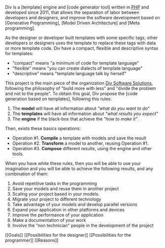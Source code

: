 Div is a [template] engine and [code generator tool] written in [PHP](http://php.net/) and developed since 2011, that allows the separation of labor between developers and designers, and improve the software development based on [Generative Programming], [Model Driven Architecture] and [Meta programming].

As the designer or developer built templates with some specific tags, other developers or designers uses the template to replace these tags with data or more template code. Div have a compact, flexible and descriptive syntax for templates:

- "compact" means "a minimum of code for template language"
- "flexible" means "you can create dialects of template language"
- "descriptive" means "template language talk by herself"

This project is the main piece of the organization [Div Software Solutions](https://divengine.com/), following the philosophy of "build more with less" and "divide the problem and not to the people". To obtain this goal, Div propose the [code generation based on templates], following this rules:

1. The **model** will have all information about _"what do you want to do"_
2. The **templates** will have all information about _"what results you expect"_
3. The **engine** if the black-box that achieve the _"how to make it"_.

Then, exists these basics operations:

- Operation #1. **Compile** a template with models and save the result
- Operation #2. **Transform** a model to another, reusing Operation #1.
- Operation #3. **Compose** different results, using the engine and other tools.

When you have white these rules, then you will be able to use your imagination and you will be able to achieve the following results, and any combination of them:

1. Avoid repetitive tasks in the programming
2. Save your models and reuse them in another project
3. Scaling your project based in your models.
4. Migrate your project to different technology
5. Take advantage of your models and develop parallel versions
6. Expand your application in other platforms and devices
7. Improve the performance of your application
8. Make a documentation of your work
9. Involve the "non technician" people in the development of the project

[[Goals]]
[[Possibilities for the designer]]
[[Possibilities for the programmer]]
[[Reasons]]